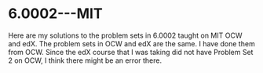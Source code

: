 # 6.0002---MIT
Here are my solutions to the problem sets in 6.0002 taught on MIT OCW and edX.
The problem sets in OCW and edX are the same. I have done them from OCW. Since the edX course that I was taking did not have Problem Set 2 on OCW, I think there might be an error there.
